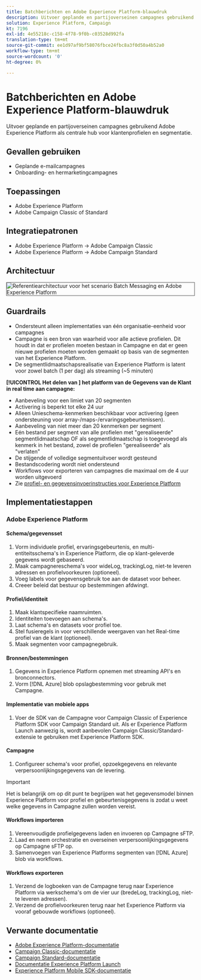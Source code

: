 ```yaml
---
title: Batchberichten en Adobe Experience Platform-blauwdruk
description: Uitvoer geplande en partijoverseinen campagnes gebruikend Adobe Experience Platform als centrale hub voor klantenprofielen en segmentatie.
solution: Experience Platform, Campaign
kt: 7196
exl-id: 4e55218c-c158-4f78-9f0b-c03528d992fa
translation-type: tm+mt
source-git-commit: ee1d97af9bf58076fbce24fbc8a3f0d50a4b52a0
workflow-type: tm+mt
source-wordcount: '0'
ht-degree: 0%

---
```


# Batchberichten en Adobe Experience Platform-blauwdruk

Uitvoer geplande en partijoverseinen campagnes gebruikend Adobe Experience Platform als centrale hub voor klantenprofielen en segmentatie.

## Gevallen gebruiken

* Geplande e-mailcampagnes
* Onboarding- en hermarketingcampagnes

## Toepassingen

* Adobe Experience Platform
* Adobe Campaign Classic of Standard

## Integratiepatronen

* Adobe Experience Platform → Adobe Campaign Classic
* Adobe Experience Platform → Adobe Campaign Standard

## Architectuur

<img src="assets/aepbatch.svg" alt="Referentiearchitectuur voor het scenario Batch Messaging en Adobe Experience Platform" style="border:1px solid #4a4a4a" />

## Guardrails

* Ondersteunt alleen implementaties van één organisatie-eenheid voor campagnes
* Campagne is een bron van waarheid voor alle actieve profielen. Dit houdt in dat er profielen moeten bestaan in Campagne en dat er geen nieuwe profielen moeten worden gemaakt op basis van de segmenten van het Experience Platform.
* De segmentlidmaatschapsrealisatie van Experience Platform is latent voor zowel batch (1 per dag) als streaming (~5 minuten)

**[!UICONTROL Het delen van ] het platform van de Gegevens van de Klant in real time aan campagne:**

* Aanbeveling voor een limiet van 20 segmenten
* Activering is beperkt tot elke 24 uur
* Alleen Unieschema-kenmerken beschikbaar voor activering (geen ondersteuning voor array-/maps-/ervaringsgebeurtenissen).
* Aanbeveling van niet meer dan 20 kenmerken per segment
* Eén bestand per segment van alle profielen met &quot;gerealiseerde&quot; segmentlidmaatschap OF als segmentlidmaatschap is toegevoegd als kenmerk in het bestand, zowel de profielen &quot;gerealiseerde&quot; als &quot;verlaten&quot;
* De stijgende of volledige segmentuitvoer wordt gesteund
* Bestandscodering wordt niet ondersteund
* Workflows voor exporteren van campagnes die maximaal om de 4 uur worden uitgevoerd
* Zie [profiel- en gegevensinvoerinstructies voor Experience Platform](https://experienceleague.adobe.com/docs/experience-platform/profile/guardrails.html)

## Implementatiestappen

### Adobe Experience Platform

#### Schema/gegevensset

1. Vorm individuele profiel, ervaringsgebeurtenis, en multi-entiteitsschema&#39;s in Experience Platform, die op klant-geleverde gegevens wordt gebaseerd.
1. Maak campagnereschema&#39;s voor wideLog, trackingLog, niet-te leveren adressen en profielvoorkeuren (optioneel).
1. Voeg labels voor gegevensgebruik toe aan de dataset voor beheer.
1. Creeer beleid dat bestuur op bestemmingen afdwingt.

#### Profiel/identiteit

1. Maak klantspecifieke naamruimten.
1. Identiteiten toevoegen aan schema&#39;s.
1. Laat schema&#39;s en datasets voor profiel toe.
1. Stel fusieregels in voor verschillende weergaven van het Real-time profiel van de klant (optioneel).
1. Maak segmenten voor campagnegebruik.

#### Bronnen/bestemmingen

1. Gegevens in Experience Platform opnemen met streaming API&#39;s en bronconnectors.
1. Vorm [!DNL Azure] blob opslagbestemming voor gebruik met Campagne.

#### Implementatie van mobiele apps

1. Voer de SDK van de Campagne voor Campaign Classic of Experience Platform SDK voor Campaign Standard uit. Als er Experience Platform Launch aanwezig is, wordt aanbevolen Campaign Classic/Standard-extensie te gebruiken met Experience Platform SDK.

#### Campagne

1. Configureer schema&#39;s voor profiel, opzoekgegevens en relevante verpersoonlijkingsgegevens van de levering.

>[!IMPORTANT]
>
>Het is belangrijk om op dit punt te begrijpen wat het gegevensmodel binnen Experience Platform voor profiel en gebeurtenisgegevens is zodat u weet welke gegevens in Campagne zullen worden vereist.

#### Workflows importeren

1. Vereenvoudigde profielgegevens laden en invoeren op Campagne sFTP.
1. Laad en neem orchestratie en overseinen verpersoonlijkingsgegevens op Campagne sFTP op.
1. Samenvoegen van Experience Platforms segmenten van [!DNL Azure] blob via workflows.

#### Workflows exporteren

1. Verzend de logboeken van de Campagne terug naar Experience Platform via werkschema&#39;s om de vier uur (bredeLog, trackingLog, niet-te leveren adressen).
1. Verzend de profielvoorkeuren terug naar het Experience Platform via vooraf gebouwde workflows (optioneel).


## Verwante documentatie

* [Adobe Experience Platform-documentatie](https://experienceleague.adobe.com/docs/experience-platform.html?lang=en)
* [Campaign Classic-documentatie](https://experienceleague.adobe.com/docs/campaign-classic.html?lang=en)
* [Campaign Standard-documentatie](https://experienceleague.adobe.com/docs/campaign-standard.html?lang=en)
* [Documentatie Experience Platform Launch](https://experienceleague.adobe.com/docs/launch.html?lang=en)
* [Experience Platform Mobile SDK-documentatie](https://experienceleague.adobe.com/docs/mobile.html?lang=en)

